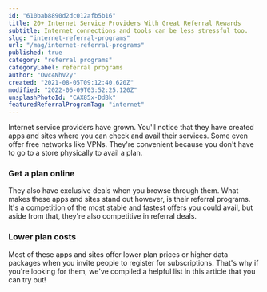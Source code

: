 ```yaml
---
id: "610bab8890d2dc012afb5b16"
title: 20+ Internet Service Providers With Great Referral Rewards
subtitle: Internet connections and tools can be less stressful too.
slug: "internet-referral-programs"
url: "/mag/internet-referral-programs"
published: true
category: "referral programs"
categoryLabel: referral programs
author: "Owc4NhV2y"
created: "2021-08-05T09:12:40.620Z"
modified: "2022-06-09T03:52:25.120Z"
unsplashPhotoId: "CAX85x-DdBk"
featuredReferralProgramTag: "internet"
---
```

Internet service providers have grown. You'll notice that they have created apps and sites where you can check and avail their services. Some even offer free networks like VPNs. They're convenient because you don't have to go to a store physically to avail a plan.

### **Get a plan online**

They also have exclusive deals when you browse through them. What makes these apps and sites stand out however, is their referral programs. It's a competition of the most stable and fastest offers you could avail, but aside from that, they're also competitive in referral deals.

### **Lower plan costs**

Most of these apps and sites offer lower plan prices or higher data packages when you invite people to register for subscriptions. That's why if you're looking for them, we've compiled a helpful list in this article that you can try out!